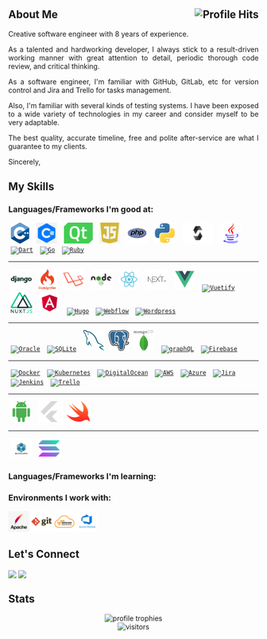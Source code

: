 <h2>About Me <img align="right" alt="Profile Hits" src="https://komarev.com/ghpvc/?username=topskilldev&style=flat-square"></h2> 

<p align="justify">Creative software engineer with 8 years of experience.</p>

<p align="justify">As a talented and hardworking developer, I always stick to a result-driven working manner with great attention to detail, periodic thorough code review, and critical thinking. </p>

<p align="justify">As a software engineer, I'm familiar with GitHub, GitLab, etc for version control and Jira and Trello for tasks management.</p>

<p align="justify">Also, I'm familiar with several kinds of testing systems.
I have been exposed to a wide variety of technologies in my career and consider myself to be very adaptable.</p>

<p align="justify">The best quality, accurate timeline, free and polite after-service are what I guarantee to my clients.

Sincerely,</p>

## My Skills

### Languages/Frameworks I'm good at:
<code style="margin: 5px"><a href="#"><img alt="C++" title="C++" src="https://github.com/Nicoli430/logoMaster/blob/master/c++.png" height="42"></a></code>
<code style="margin: 5px"><a href="#"><img alt="C#" title="C#" src="https://github.com/Nicoli430/logoMaster/blob/master/c%23.png" height="42"></a></code>
<code style="margin: 5px"><a href="https://www.qt.io"><img alt="Qt" title="Qt" src="https://github.com/Nicoli430/logoMaster/blob/master/qt.png" height="42"></a></code>
<code style="margin: 5px"><a href="https://www.javascript.com"><img alt="JavaScript" title="JavaScript" src="https://github.com/Nicoli430/logoMaster/blob/master/javascript.png" height="42"></a></code>
<code style="margin: 5px"><a href="https://www.php.com"><img alt="Php" title="Php" src="https://github.com/Nicoli430/logoMaster/blob/master/php.png" height="42"></a></code>
<code style="margin: 5px"><a href="https://python.org"><img alt="Python" title="Python" src="https://github.com/Nicoli430/logoMaster/blob/master/python.png" height="42"></a></code>
<code style="margin: 5px"><a href="https://www.solidity.io"><img alt="Solidity" title="Solidity" src="https://github.com/Nicoli430/logoMaster/blob/master/solidity.png" height="42"></a></code>
<code style="margin: 5px"><a href="https://java.com"><img alt="Java" title="Java" src="https://github.com/Nicoli430/logoMaster/blob/master/java.png" height="42"></a></code>
<code style="margin: 5px"><a href=""><img alt="Dart" title="Dart" src="https://cdn.jsdelivr.net/gh/devicons/devicon/icons/dart/dart-plain-wordmark.svg" height="42"></a></code>
<code style="margin: 5px"><a href=""><img alt="Go" title="Go" src="https://cdn.jsdelivr.net/gh/devicons/devicon/icons/go/go-original.svg" height="42"></a></code>
<code style="margin: 5px"><a href=""><img alt="Ruby" title="Ruby" src="https://cdn.jsdelivr.net/gh/devicons/devicon/icons/ruby/ruby-original.svg" height="42"></a></code>

<hr/>
<code style="margin: 5px"><a href="https://www.djangoproject.com"><img alt="Django" title="Django" src="https://github.com/Nicoli430/logoMaster/blob/master/django.png" height="42"></a></code>
<code style="margin: 5px"><a href="https://codeigniter.com"><img alt="Codeigniter" title="Codeigniter" src="https://github.com/Nicoli430/logoMaster/blob/master/ci.png" height="42"></a></code>
<code style="margin: 5px"><a href="https://laravel.com"><img alt="Laravel" title="Laravel" src="https://github.com/Nicoli430/logoMaster/blob/master/laravel.png" height="42"></a></code>
<code style="margin: 5px"><a href="https://nodejs.org"><img alt="Node.js" title="Node.js" src="https://github.com/Nicoli430/logoMaster/blob/master/nodejs.png" height="42"></a></code>
<code style="margin: 5px"><a href="https://reactjs.org"><img alt="React.js" title="React.js" src="https://github.com/Nicoli430/logoMaster/blob/master/react.png" height="42"></a></code>
<code style="margin: 5px"><a href="https://nextjs.org"><img alt="Next" title="Next" src="https://github.com/Nicoli430/logoMaster/blob/master/next.png" height="42"></a></code>
<code style="margin: 5px"><a href="https://vuejs.org"><img alt="Vue.js" title="Vue.js" src="https://github.com/Nicoli430/logoMaster/blob/master/vue.png" height="42"></a></code>
<code style="margin: 5px"><a href="https://vuejs.org"><img alt="Vuetify" title="Vuetify" src="https://cdn.jsdelivr.net/gh/devicons/devicon/icons/vuetify/vuetify-original.svg" height="42"></a></code>
<code style="margin: 5px"><a href="https://nuxtjs.org"><img alt="Nuxt" title="Nuxt" src="https://github.com/Nicoli430/logoMaster/blob/master/nuxt.png" height="42"></a></code>
<code style="margin: 5px"><a href="https://angular.io"><img alt="Angular" title="Agnular" src="https://github.com/Nicoli430/logoMaster/blob/master/angular.png" height="42"></a></code>
<code style="margin: 5px"><a href=""><img alt="Hugo" title="Hugo" src="https://cdn.jsdelivr.net/gh/devicons/devicon/icons/hugo/hugo-original-wordmark.svg" height="42"></a></code>
<code style="margin: 5px"><a href=""><img alt="Webflow" title="Webflow" src="https://cdn.jsdelivr.net/gh/devicons/devicon/icons/webflow/webflow-original.svg" height="42"></a></code>
<code style="margin: 5px"><a href=""><img alt="Wordpress" title="Wordpress" src="https://cdn.jsdelivr.net/gh/devicons/devicon/icons/wordpress/wordpress-original.svg" height="42"></a></code>

<hr/>
<code style="margin: 5px"><a href=""><img alt="Oracle" title="Oracle" src="https://cdn.jsdelivr.net/gh/devicons/devicon/icons/oracle/oracle-original.svg" height="42"></a></code>
<code style="margin: 5px"><a href=""><img alt="SQLite" title="SQLite" src="https://cdn.jsdelivr.net/gh/devicons/devicon/icons/sqlite/sqlite-original.svg" height="42"></a></code>
<code style="margin: 5px"><a href="https://www.mysql.com"><img alt="MySQL" title="Mysql" src="https://github.com/Nicoli430/logoMaster/blob/master/mysql.png" height="42"></a></code>
<code><a href="https://www.postgresql.org"><img alt="PostgreSQL" title="PostgreSQL" src="https://github.com/Nicoli430/logoMaster/blob/master/postgresql.png" height="42"></a></code>
<code style="margin: 5px"><a href="https://www.mongodb.org"><img alt="MongoDB" title="MongoDB" src="https://github.com/Nicoli430/logoMaster/blob/master/mongodb.png" height="42"></a></code>
<code style="margin: 5px"><a href=""><img alt="graphQL" title="graphQL" src="https://cdn.jsdelivr.net/gh/devicons/devicon/icons/graphql/graphql-plain-wordmark.svg" height="42"></a></code>
<code style="margin: 5px"><a href=""><img alt="Firebase" title="Firebase" src="https://cdn.jsdelivr.net/gh/devicons/devicon/icons/firebase/firebase-plain-wordmark.svg" height="42"></a></code>

<hr/>
<code style="margin: 5px"><a href=""><img alt="Docker" title="Docker" src="https://cdn.jsdelivr.net/gh/devicons/devicon/icons/docker/docker-plain-wordmark.svg" height="42"></a></code>
<code style="margin: 5px"><a href=""><img alt="Kubernetes" title="Kubernetes" src="https://cdn.jsdelivr.net/gh/devicons/devicon/icons/kubernetes/kubernetes-plain-wordmark.svg" height="42"></a></code>
<code style="margin: 5px"><a href=""><img alt="DigitalOcean" title="DigitalOcean" src="https://cdn.jsdelivr.net/gh/devicons/devicon/icons/digitalocean/digitalocean-original-wordmark.svg" height="42"></a></code>
<code style="margin: 5px"><a href=""><img alt="AWS" title="AWS" src="https://cdn.jsdelivr.net/gh/devicons/devicon/icons/amazonwebservices/amazonwebservices-plain-wordmark.svg" height="42"></a></code>
<code style="margin: 5px"><a href=""><img alt="Azure" title="Azure" src="https://cdn.jsdelivr.net/gh/devicons/devicon/icons/azure/azure-original-wordmark.svg" height="42"></a></code>
<code style="margin: 5px"><a href=""><img alt="Jira" title="Jira" src="https://cdn.jsdelivr.net/gh/devicons/devicon/icons/jira/jira-original-wordmark.svg" height="42"></a></code>
<code style="margin: 5px"><a href=""><img alt="Jenkins" title="Jenkins" src="https://cdn.jsdelivr.net/gh/devicons/devicon/icons/jenkins/jenkins-original.svg" height="42"></a></code>
<code style="margin: 5px"><a href=""><img alt="Trello" title="Trello" src="https://cdn.jsdelivr.net/gh/devicons/devicon/icons/trello/trello-plain-wordmark.svg" height="42"></a></code>

<hr/>
<code style="margin: 5px"><a href="https://android.com"><img alt="Android" title="Android" src="https://github.com/Nicoli430/logoMaster/blob/master/android.png" height="42"></a></code>
<code style="margin: 5px"><a href="https://flutter.dev"><img alt="Flutter" title="Flutter" src="https://github.com/Nicoli430/logoMaster/blob/master/flutter.png" height="42"></a></code>
<code style="margin: 5px"><a href="https://www.swift.com"><img alt="Swift" title="Swift" src="https://github.com/Nicoli430/logoMaster/blob/master/swift.png" height="42"></a></code>

<hr/>
<code style="margin: 5px"><a href="https://www.blockchain.com"><img alt="BlockChain" title="BlockChain" src="https://github.com/Nicoli430/logoMaster/blob/master/blockchain.png" height="42"></a></code>
<code style="margin: 5px"><a href="https://solana.com"><img alt="Solana" title="Solana" src="https://github.com/Nicoli430/logoMaster/blob/master/solana.png" height="42"></a></code>

### Languages/Frameworks I'm learning:





### Environments I work with:

<code><a href="https://www.apache.com"><img alt="AWS" title="AWS" src="https://github.com/Nicoli430/logoMaster/blob/master/apache.png" height="42"></a></code>
<code><a href="https://github.com/"><img alt="GitHub" title="GitHub" src="https://github.com/Nicoli430/logoMaster/blob/master/git.png" height="42"></a></code>
<code><a href="https://aws.amazon.com"><img alt="AWS" title="AWS" src="https://github.com/Nicoli430/logoMaster/blob/master/aws.png" height="42"></a></code>
<code><a href="https://azure.microsoft.com/en-us/services/devops"><img alt="GitHub" title="Azure DevOps" src="https://github.com/Nicoli430/logoMaster/blob/master/azure.png" height="42"></a></code>

## Let's Connect
<a href="https://t.me/devstar625"><img align="center" src="https://cdn.cdnlogo.com/logos/t/39/telegram.svg" height="auto" width="20"></a>
<a href="https://join.skype.com/invite/zMda0RkWscfQ"><img align="center" src="https://cdnjs.cloudflare.com/ajax/libs/patternfly/3.59.5/img/skype-logo.svg" height="auto" width="20"></a>

## Stats

<div align="center">
    <img src="https://github-profile-trophy.vercel.app/?username=ruppysuppy&row=1&column=6&margin-h=8&theme=darkhub&count_private=true&margin-w=15&no-frame=true" alt="profile trophies" />
    <br />
    <img src="https://visitor-badge.laobi.icu/badge?page_id=ruppysuppy.ruppysuppy" alt="visitors">
</div>

